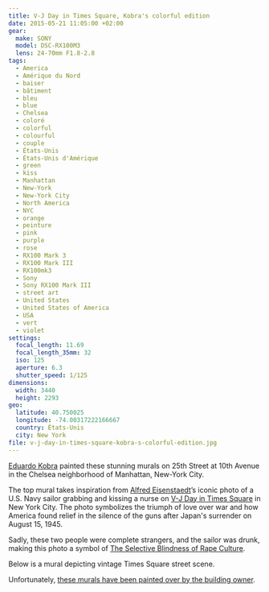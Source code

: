 ```yaml
---
title: V-J Day in Times Square, Kobra's colorful edition
date: 2015-05-21 11:05:00 +02:00
gear:
  make: SONY
  model: DSC-RX100M3
  lens: 24-70mm F1.8-2.8
tags:
  - America
  - Amérique du Nord
  - baiser
  - bâtiment
  - bleu
  - blue
  - Chelsea
  - coloré
  - colorful
  - colourful
  - couple
  - États-Unis
  - États-Unis d'Amérique
  - green
  - kiss
  - Manhattan
  - New-York
  - New-York City
  - North America
  - NYC
  - orange
  - peinture
  - pink
  - purple
  - rose
  - RX100 Mark 3
  - RX100 Mark III
  - RX100mk3
  - Sony
  - Sony RX100 Mark III
  - street art
  - United States
  - United States of America
  - USA
  - vert
  - violet
settings:
  focal_length: 11.69
  focal_length_35mm: 32
  iso: 125
  aperture: 6.3
  shutter_speed: 1/125
dimensions:
  width: 3440
  height: 2293
geo:
  latitude: 40.750025
  longitude: -74.00317222166667
  country: États-Unis
  city: New York
file: v-j-day-in-times-square-kobra-s-colorful-edition.jpg
---
```


<a href="http://www.eduardokobra.com/">Eduardo Kobra</a> painted these stunning murals on 25th Street at 10th Avenue in the Chelsea neighborhood of Manhattan, New-York City.

The top mural takes inspiration from <a href="https://en.wikipedia.org/wiki/Alfred_Eisenstaedt">Alfred Eisenstaedt</a>’s iconic photo of a U.S. Navy sailor grabbing and kissing a nurse on <a href="https://en.wikipedia.org/wiki/V-J_Day_in_Times_Square">V-J Day in Times Square</a> in New York City. The photo symbolizes the triumph of love over war and how America found relief in the silence of the guns after Japan's surrender on August 15, 1945.

Sadly, these two people were complete strangers, and the sailor was drunk, making this photo a symbol of <a href="ttps://cratesandribbons.com/2012/09/30/the-kissing-sailor-or-the-selective-blindness-of-rape-culture-vj-day-times-square/">The Selective Blindness of Rape Culture</a>.

Below is a mural depicting vintage Times Square street scene.

Unfortunately, <a href="http://newyorkcliche.com/2016/02/11/high-line-kiss-mural-eduardo-korba/">these murals have been painted over  by the building owner</a>.

